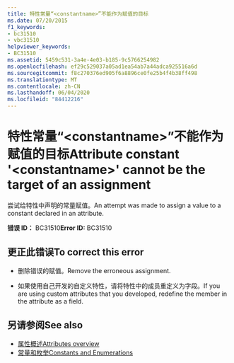```yaml
---
title: 特性常量“<constantname>”不能作为赋值的目标
ms.date: 07/20/2015
f1_keywords:
- bc31510
- vbc31510
helpviewer_keywords:
- BC31510
ms.assetid: 5459c531-3a4e-4e03-b185-9c5766254982
ms.openlocfilehash: ef29c529037a05ad1ea54ab7a44adca925516a6d
ms.sourcegitcommit: f8c270376ed905f6a8896ce0fe25b4f4b38ff498
ms.translationtype: MT
ms.contentlocale: zh-CN
ms.lasthandoff: 06/04/2020
ms.locfileid: "84412216"
---
```

# <a name="attribute-constant-constantname-cannot-be-the-target-of-an-assignment"></a><span data-ttu-id="1ca49-102">特性常量“\<constantname>”不能作为赋值的目标</span><span class="sxs-lookup"><span data-stu-id="1ca49-102">Attribute constant '\<constantname>' cannot be the target of an assignment</span></span>
<span data-ttu-id="1ca49-103">尝试给特性中声明的常量赋值。</span><span class="sxs-lookup"><span data-stu-id="1ca49-103">An attempt was made to assign a value to a constant declared in an attribute.</span></span>  
  
 <span data-ttu-id="1ca49-104">**错误 ID：** BC31510</span><span class="sxs-lookup"><span data-stu-id="1ca49-104">**Error ID:** BC31510</span></span>  
  
## <a name="to-correct-this-error"></a><span data-ttu-id="1ca49-105">更正此错误</span><span class="sxs-lookup"><span data-stu-id="1ca49-105">To correct this error</span></span>  
  
- <span data-ttu-id="1ca49-106">删除错误的赋值。</span><span class="sxs-lookup"><span data-stu-id="1ca49-106">Remove the erroneous assignment.</span></span>  
  
- <span data-ttu-id="1ca49-107">如果使用自己开发的自定义特性，请将特性中的成员重定义为字段。</span><span class="sxs-lookup"><span data-stu-id="1ca49-107">If you are using custom attributes that you developed, redefine the member in the attribute as a field.</span></span>  
  
## <a name="see-also"></a><span data-ttu-id="1ca49-108">另请参阅</span><span class="sxs-lookup"><span data-stu-id="1ca49-108">See also</span></span>

- [<span data-ttu-id="1ca49-109">属性概述</span><span class="sxs-lookup"><span data-stu-id="1ca49-109">Attributes overview</span></span>](../programming-guide/concepts/attributes/index.md)
- [<span data-ttu-id="1ca49-110">常量和枚举</span><span class="sxs-lookup"><span data-stu-id="1ca49-110">Constants and Enumerations</span></span>](../language-reference/constants-and-enumerations.md)
